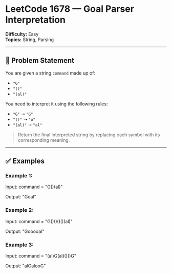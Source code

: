 # LeetCode 1678 — Goal Parser Interpretation

**Difficulty:** Easy  
**Topics:** String, Parsing

---

## 🧠 Problem Statement

You are given a string `command` made up of:

- `"G"`
- `"()"`
- `"(al)"`

You need to interpret it using the following rules:

- `"G"` ➝ `"G"`
- `"()"` ➝ `"o"`
- `"(al)"` ➝ `"al"`

> Return the final interpreted string by replacing each symbol with its corresponding meaning.

---

## ✅ Examples

### Example 1:
Input: command = "G()(al)"

Output: "Goal"


### Example 2:
Input: command = "G()()()()(al)"

Output: "Gooooal"


### Example 3:
Input: command = "(al)G(al)()()G"

Output: "alGalooG"